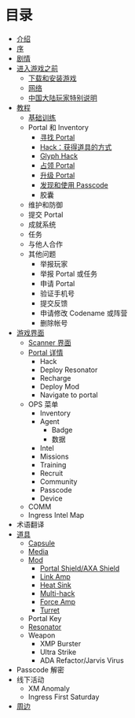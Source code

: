 # 目录

* [介绍](intro.md)
* [序](Preface.md)
* [剧情](plot/index.md)
* [进入游戏之前](before_game/index.md)
   * [下载和安装游戏](before_game/installation.md)
   * [网络](before_game/network.md)
   * [中国大陆玩家特别说明](before_game/chinese.md)
* [教程](guide/index.md)
  * [基础训练](guide/basic_training.md)
  * Portal 和 Inventory
    * [寻找 Portal](guide/build_portals_and_inventory/finding_portals.md)
    * [Hack：获得道具的方式](guide/build_portals_and_inventory/acquire_items_via_hacking.md)
    * [Glyph Hack](guide/build_portals_and_inventory/glyph_hacking.md)
    * [占领 Portal](guide/build_portals_and_inventory/capture_a_portal.md)
    * [升级 Portal](guide/build_portals_and_inventory/upgrade_a_portal.md)
    * [发现和使用 Passcode](guide/build_portals_and_inventory/discover_and_use_passcodes.md)
    * 胶囊
  * 维护和防御
  * 提交 Portal
  * 成就系统
  * 任务
  * 与他人合作
  * 其他问题
    * 举报玩家
    * 举报 Portal 或任务
    * 申请 Portal
    * 验证手机号
    * 提交反馈
    * 申请修改 Codename 或阵营
    * 删除帐号
* [游戏界面](interface/index.md)
  * [Scanner 界面](interface/scanner_interface.md)
  * [Portal 详情](interface/portal.md)
    * Hack
    * Deploy Resonator
    * Recharge
    * Deploy Mod
    * Navigate to portal
  * OPS 菜单
    * Inventory
    * Agent
      * Badge
      * 数据
    * Intel
    * Missions
    * Training
    * Recruit
    * Community
    * Passcode
    * Device
  * COMM
  * Ingress Intel Map
* 术语翻译
* [道具](objects/index.md)
  * [Capsule](objects/capsule/index.md)
  * [Media](objects/media/index.md)
  * [Mod](objects/mods/index.md)
    * [Portal Shield/AXA Shield](objects/mods/portal_shield.md)
    * [Link Amp](objects/mods/link_amp.md)
    * [Heat Sink](objects/mods/heat_sink.md)
    * [Multi-hack](objects/mods/multi-hack.md)
    * [Force Amp](objects/mods/force_amp.md)
    * [Turret](objects/mods/turret.md)
  * Portal Key
  * [Resonator](objects/resonator/index.md)
  * Weapon
    * XMP Burster
    * Ultra Strike
    * ADA Refactor/Jarvis Virus
* Passcode 解密
* 线下活动
  * XM Anomaly
  * Ingress First Saturday
* [周边](accessories/index.md)
